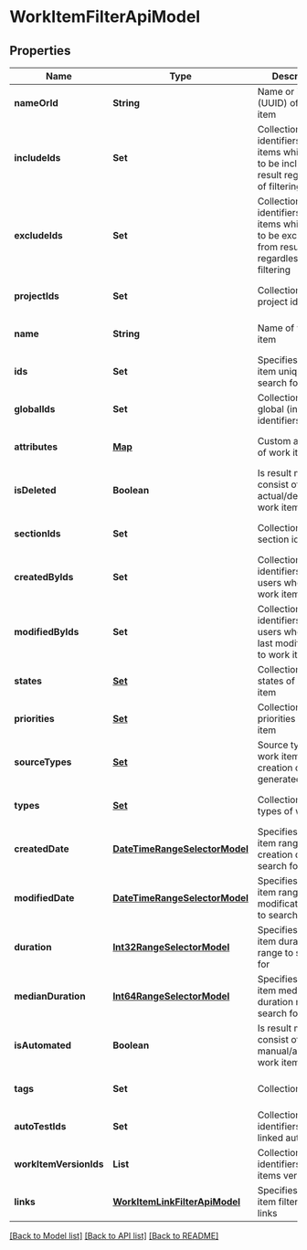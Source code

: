 # WorkItemFilterApiModel
## Properties

| Name | Type | Description | Notes |
|------------ | ------------- | ------------- | -------------|
| **nameOrId** | **String** | Name or identifier (UUID) of work item | [optional] [default to null] |
| **includeIds** | **Set** | Collection of identifiers of work items which need to be included in result regardless of filtering | [optional] [default to null] |
| **excludeIds** | **Set** | Collection of identifiers of work items which need to be excluded from result regardless of filtering | [optional] [default to null] |
| **projectIds** | **Set** | Collection of project identifiers | [optional] [default to null] |
| **name** | **String** | Name of work item | [optional] [default to null] |
| **ids** | **Set** | Specifies a work item unique IDs to search for | [optional] [default to null] |
| **globalIds** | **Set** | Collection of global (integer) identifiers | [optional] [default to null] |
| **attributes** | [**Map**](set.md) | Custom attributes of work item | [optional] [default to null] |
| **isDeleted** | **Boolean** | Is result must consist of only actual/deleted work items | [optional] [default to null] |
| **sectionIds** | **Set** | Collection of section identifiers | [optional] [default to null] |
| **createdByIds** | **Set** | Collection of identifiers of users who created work item | [optional] [default to null] |
| **modifiedByIds** | **Set** | Collection of identifiers of users who applied last modification to work item | [optional] [default to null] |
| **states** | [**Set**](WorkItemStates.md) | Collection of states of work item | [optional] [default to null] |
| **priorities** | [**Set**](WorkItemPriorityModel.md) | Collection of priorities of work item | [optional] [default to null] |
| **sourceTypes** | [**Set**](WorkItemSourceTypeModel.md) | Source type of work item (manual creation or AI generated) | [optional] [default to null] |
| **types** | [**Set**](WorkItemEntityTypes.md) | Collection of types of work item | [optional] [default to null] |
| **createdDate** | [**DateTimeRangeSelectorModel**](DateTimeRangeSelectorModel.md) | Specifies a work item range of creation date to search for | [optional] [default to null] |
| **modifiedDate** | [**DateTimeRangeSelectorModel**](DateTimeRangeSelectorModel.md) | Specifies a work item range of last modification date to search for | [optional] [default to null] |
| **duration** | [**Int32RangeSelectorModel**](Int32RangeSelectorModel.md) | Specifies a work item duration range to search for | [optional] [default to null] |
| **medianDuration** | [**Int64RangeSelectorModel**](Int64RangeSelectorModel.md) | Specifies a work item median duration range to search for | [optional] [default to null] |
| **isAutomated** | **Boolean** | Is result must consist of only manual/automated work items | [optional] [default to null] |
| **tags** | **Set** | Collection of tags | [optional] [default to null] |
| **autoTestIds** | **Set** | Collection of identifiers of linked autotests | [optional] [default to null] |
| **workItemVersionIds** | **List** | Collection of identifiers work items versions. | [optional] [default to null] |
| **links** | [**WorkItemLinkFilterApiModel**](WorkItemLinkFilterApiModel.md) | Specifies a work item filter by its links | [optional] [default to null] |

[[Back to Model list]](../README.md#documentation-for-models) [[Back to API list]](../README.md#documentation-for-api-endpoints) [[Back to README]](../README.md)

